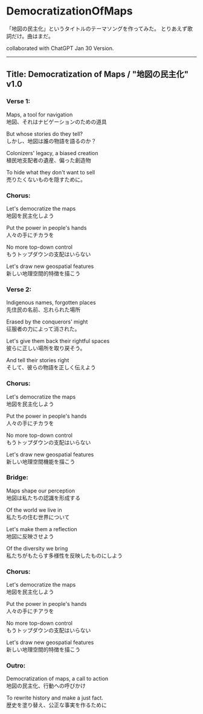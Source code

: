 # DemocratizationOfMaps
「地図の民主化」というタイトルのテーマソングを作ってみた。 とりあえず歌詞だけ。曲はまだ。

collaborated with ChatGPT Jan 30 Version.

---

## Title: Democratization of Maps / "地図の民主化" v1.0


### Verse 1:
Maps, a tool for navigation <br>
地図、それはナビゲーションのための道具 <br>

But whose stories do they tell? <br>
しかし、地図は誰の物語を語るのか？ <br>

Colonizers' legacy, a biased creation <br>
植民地支配者の遺産、偏った創造物 <br>

To hide what they don't want to sell <br>
売りたくないものを隠すために。 <br>


### Chorus:
Let's democratize the maps <br>
地図を民主化しよう <br>
 
Put the power in people's hands <br>
人々の手にチカラを <br>
 
No more top-down control <br>
もうトップダウンの支配はいらない <br>

Let's draw new geospatial features <br>
新しい地理空間的特徴を描こう <br>


### Verse 2:
Indigenous names, forgotten places <br>
先住民の名前、忘れられた場所 <br>

Erased by the conquerors' might <br>
征服者の力によって消された。 <br>

Let's give them back their rightful spaces <br>
彼らに正しい場所を取り戻そう。 <br>

And tell their stories right <br>
そして、彼らの物語を正しく伝えよう <br>


### Chorus:
Let's democratize the maps <br>
地図を民主化しよう <br>

Put the power in people's hands <br>
人々の手にチカラを <br>

No more top-down control <br>
もうトップダウンの支配はいらない <br>

Let's draw new geospatial features <br>
新しい地理空間機能を描こう <br>


### Bridge:
Maps shape our perception <br>
地図は私たちの認識を形成する <br>

Of the world we live in <br>
私たちの住む世界について <br>

Let's make them a reflection <br>
地図に反映させよう <br>

Of the diversity we bring <br>
私たちがもたらす多様性を反映したものにしよう <br>


### Chorus:
Let's democratize the maps <br>
地図を民主化しよう <br>

Put the power in people's hands <br>
人々の手にチアラを <br>

No more top-down control <br>
もうトップダウンの支配はいらない <br>

Let's draw new geospatial features <br>
新しい地理空間的特徴を描こう <br>


### Outro:
Democratization of maps, a call to action <br>
地図の民主化、行動への呼びかけ <br>

To rewrite history and make a just fact. <br>
歴史を塗り替え、公正な事実を作るために <br>
